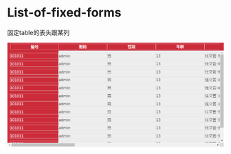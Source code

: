 # List-of-fixed-forms
固定table的表头跟某列

![Image text](https://github.com/jwgweb/List-of-fixed-forms/blob/master/img/2018-9-17.png)
